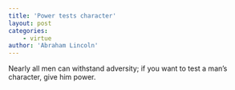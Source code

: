 ```yaml
---
title: 'Power tests character'
layout: post
categories:
    - virtue
author: 'Abraham Lincoln'
---
```


Nearly all men can withstand adversity; if you want to test a man’s character, give him power.